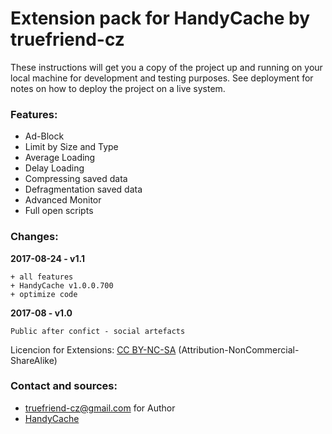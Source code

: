# Extension pack for HandyCache by truefriend-cz

These instructions will get you a copy of the project up and running on your local machine for development and testing purposes. See deployment for notes on how to deploy the project on a live system.

### Features:

* Ad-Block
* Limit by Size and Type
* Average Loading
* Delay Loading
* Compressing saved data
* Defragmentation saved data
* Advanced Monitor
* Full open scripts

### Changes:

<b>2017-08-24 - v1.1</b>
```
+ all features
+ HandyCache v1.0.0.700
+ optimize code
```
<b>2017-08 - v1.0</b>
```
Public after confict - social artefacts
```
Licencion for Extensions: [CC BY-NC-SA](https://creativecommons.org/licenses/by-nc-sa/) (Attribution-NonCommercial-ShareAlike)

### Contact and sources:

 * [truefriend-cz@gmail.com](mailto:truefriend-cz@gmail.com) for Author
 * [HandyCache](http://handycache.ru/)
